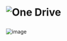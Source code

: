 <h1>

 ![One Drive](https://1drv.ms/u/s!Ankalj4olYs3gm2se6u-H6aeYFMe?e=GWHr8o)

 </h1>

![image](https://user-images.githubusercontent.com/96974600/204152469-3b809c4b-6f68-4fca-a403-07f9df986d7e.png)
